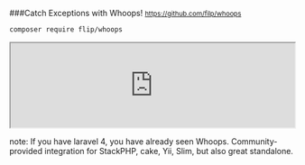 ###Catch Exceptions with Whoops!
<small>https://github.com/filp/whoops</small>
````bash
composer require flip/whoops
````
<iframe width="100%" onload="resizeIframe(this,280)" src="http://127.0.0.1:8888/whoops">
Screenshot needed
</iframe>

note:
If you have laravel 4, you have already seen Whoops.  Community-provided integration for StackPHP, cake, Yii, Slim, but also great standalone.
